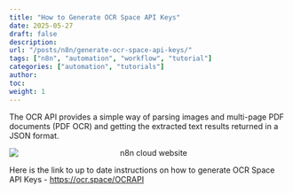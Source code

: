 ```yaml
---
title: "How to Generate OCR Space API Keys"
date: 2025-05-27
draft: false
description:
url: "/posts/n8n/generate-ocr-space-api-keys/"
tags: ["n8n", "automation", "workflow", "tutorial"]
categories: ["automation", "tutorials"]
author:
toc:
weight: 1
---
```

 The OCR API provides a simple way of parsing images and multi-page PDF documents (PDF OCR) and getting the extracted text results returned in a JSON format.


<div style="text-align: center;">
    <img src="/images/posts/n8n/24.png" alt="n8n cloud website" style="display: block; margin: 0 auto;" />
</div>

Here is the link to up to date instructions on how to generate OCR Space API Keys - https://ocr.space/OCRAPI


